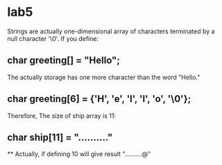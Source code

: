 # lab5
Strings are actually one-dimensional array of characters terminated by a null character '\0'.
If you define:
## char greeting[] = "Hello";
The actually storage has one more character than the word "Hello."
## char greeting[6] = {'H', 'e', 'l', 'l', 'o', '\0'};
Therefore, The size of ship array is 11:
## char ship[11] = ".........."

** Actually, if defining 10 will give result "..........@" 
